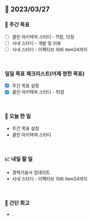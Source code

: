 ## 📅 2023/03/27


### 👏 주간 목표

- [ ] 클린 아키텍쳐 스터디 - 11장, 12장
- [ ] 사내 스터디 - 개발 및 리뷰
- [ ] 사내 스터디 - 이펙티브 자바 item24까지

<br/>

### 일일 목표 체크리스트(어제 정한 목표)

- [x] 주간 목표 설정
- [x] 클린 아키텍쳐 스터디 - 10장

<br/>

### 💯 오늘 한 일

- 주간 목표 설정
- 클린 아키텍쳐 스터디

<br/>

### 📈 내일 할 일

- 경력기술서 업데이트
- 사내 스터디 - 이펙티브 자바 item24까지
  
<br/>

### 🤔 간단 회고

- .
 
